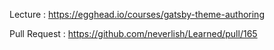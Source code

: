 Lecture : https://egghead.io/courses/gatsby-theme-authoring

Pull Request : https://github.com/neverlish/Learned/pull/165